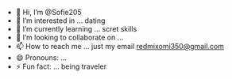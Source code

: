- 👋 Hi, I’m @Sofie205
- 👀 I’m interested in ... dating
- 🌱 I’m currently learning ... scret skills
- 💞️ I’m looking to collaborate on ...
- 📫 How to reach me ... just my email redmixomi350@gmail.com
- 😄 Pronouns: ...
- ⚡ Fun fact: ... being traveler

<!---
Sofie205/Sofie205 is a ✨ special ✨ repository because its `README.md` (this file) appears on your GitHub profile.
You can click the Preview link to take a look at your changes.
--->
